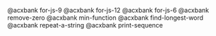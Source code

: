 @acxbank for-js-9
@acxbank for-js-12
@acxbank for-js-6
@acxbank remove-zero
@acxbank min-function
@acxbank find-longest-word
@acxbank repeat-a-string
@acxbank print-sequence